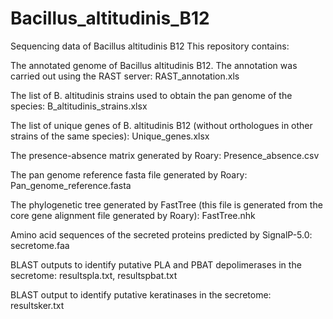 # Bacillus_altitudinis_B12
Sequencing data of Bacillus altitudinis B12
This repository contains:

The annotated genome of Bacillus altitudinis B12. The annotation was carried out using the RAST server:
RAST_annotation.xls

The list of B. altitudinis strains used to obtain the pan genome of the species:
B_altitudinis_strains.xlsx

The list of unique genes of B. altitudinis B12 (without orthologues in other strains of the same species):
Unique_genes.xlsx

The presence-absence matrix generated by Roary:
Presence_absence.csv

The pan genome reference fasta file generated by Roary:
Pan_genome_reference.fasta

The phylogenetic tree generated by FastTree (this file is generated from the core gene alignment file generated by Roary):
FastTree.nhk

Amino acid sequences of the secreted proteins predicted by SignalP-5.0:
secretome.faa

BLAST outputs to identify putative PLA and PBAT depolimerases in the secretome:
resultspla.txt, resultspbat.txt

BLAST output to identify putative keratinases in the secretome:
resultsker.txt
